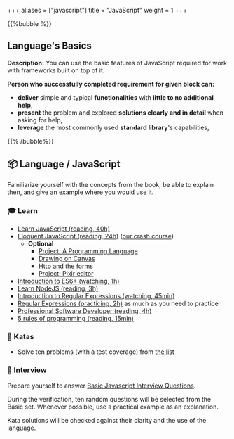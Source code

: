 +++
aliases = ["javascript"]
title = "JavaScript"
weight = 1 
+++

{{%bubble %}}

## Language's Basics

**Description:** You can use the basic features of JavaScript required for work with frameworks built on top of it.

**Person who successfully completed requirement for given block can:**

- **deliver** simple and typical **functionalities** with **little to no additional help**,
- **present** the problem and explored **solutions clearly and in detail** when asking for help,
- **leverage** the most commonly used **standard library**'s capabilities,

{{% /bubble%}}

## 📦 Language / JavaScript

Familiarize yourself with the concepts from the book, be able to explain then, and give an example where you would use it.

### 🎓 Learn

- [Learn JavaScript (reading, 40h)](https://learnjavascript.online)
- [Eloquent JavaScript (reading, 24h)](http://eloquentjavascript.net/) ([our crash course](https://github.com/miksturait/od-zera-do-js-developera))
    - **Optional**
        - [Project: A Programming Language](http://eloquentjavascript.net/12_language.html)
        - [Drawing on Canvas](http://eloquentjavascript.net/17_canvas.html)
        - [Http and the forms](http://eloquentjavascript.net/18_http.html)
        - [Project: Pixlr editor](http://eloquentjavascript.net/19_paint.html)
- [Introduction to ES6+ (watching, 1h)](https://scrimba.com/g/gintrotoes6)
- [Learn NodeJS (reading, 3h)](https://nodejs.dev/learn)
- [Introduction to Regular Expressions (watching, 45min)](https://scrimba.com/g/gregularexpressions)
- [Regular Expressions (practicing, 2h)](http://regexr.com/) as much as you need to practice
- [Professional Software Developer (reading, 4h)](https://mixmastamyk.bitbucket.io/pro_soft_dev/intro.html)
- [5 rules of programming (reading, 15min)](http://users.ece.utexas.edu/~adnan/pike.html)

### 📝 Katas

- Solve ten problems (with a test coverage) from [the list](https://github.com/mre/the-coding-interview/tree/master/problems)

### 🎤 Interview

Prepare yourself to answer [Basic Javascript Interview Questions](https://www.interviewbit.com/javascript-interview-questions/#basic-js-interview-questions). 

During the verification, ten random questions will be selected from the Basic set. Whenever possible, use a practical example as an explanation.

Kata solutions will be checked against their clarity and the use of the language.

